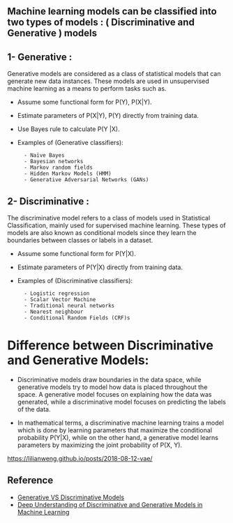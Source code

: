 ## Machine learning models can be classified into two types of models : ( Discriminative and Generative ) models


## 1- Generative :
Generative models are considered as a class of statistical models that can generate new data instances. These models are used in unsupervised machine learning as a means to perform tasks such as.



- Assume some functional form for P(Y), P(X|Y).
- Estimate parameters of P(X|Y), P(Y) directly from training data.
- Use Bayes rule to calculate P(Y |X).
- Examples of (Generative classifiers):

        ‌- Naïve Bayes
        - Bayesian networks
        - Markov random fields
        ‌- Hidden Markov Models (HMM)
        - Generative Adversarial Networks (GANs)



## 2- Discriminative  :

The discriminative model refers to a class of models used in Statistical Classification, mainly used for supervised machine learning. These types of models are also known as conditional models since they learn the boundaries between classes or labels in a dataset.

- Assume some functional form for P(Y|X).
- Estimate parameters of P(Y|X) directly from training data.
- Examples of (Discriminative classifiers):

        ‌‌- Logistic regression
        - Scalar Vector Machine
        ‌- Traditional neural networks
        ‌- Nearest neighbour
        - Conditional Random Fields (CRF)s
    

# Difference between Discriminative and Generative Models:
- Discriminative models draw boundaries in the data space, while generative models try to model how data is placed throughout the space. A generative model focuses on explaining how the data was generated, while a discriminative model focuses on predicting the labels of the data.

- In mathematical terms, a discriminative machine learning trains a model which is done by learning parameters that maximize the conditional probability P(Y|X), while on the other hand, a generative model learns parameters by maximizing the joint probability of P(X, Y).



https://lilianweng.github.io/posts/2018-08-12-vae/
## Reference


- [Generative VS Discriminative Models](https://mirror-medium.com/?m=https%3A%2F%2Fmedium.com%2F%40mlengineer%2Fgenerative-and-discriminative-models-af5637a66a3)
- [Deep Understanding of Discriminative and Generative Models in Machine Learning](https://www.analyticsvidhya.com/blog/2021/07/deep-understanding-of-discriminative-and-generative-models-in-machine-learning/#:~:text=Discriminative%20models%20draw%20boundaries%20in,the%20labels%20of%20the%20data.)

